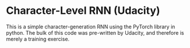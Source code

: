 # Character-Level RNN (Udacity)

This is a simple character-generation RNN using the PyTorch library in python. The bulk of this code was pre-written by Udacity, and therefore is merely a training exercise.
